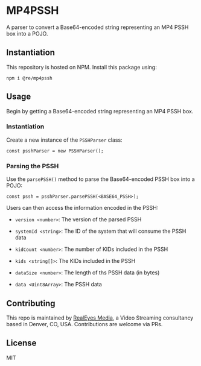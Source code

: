 # MP4PSSH

A parser to convert a Base64-encoded string representing an MP4 PSSH box into a POJO.

## Instantiation

This repository is hosted on NPM. Install this package using:

`npm i @re/mp4pssh`

## Usage

Begin by getting a Base64-encoded string representing an MP4 PSSH box.

### Instantiation

Create a new instance of the `PSSHParser` class:

`const psshParser = new PSSHParser();`

### Parsing the PSSH

Use the `parsePSSH()` method to parse the Base64-encoded PSSH box into a POJO:

`const pssh = psshParser.parsePSSH(<BASE64_PSSH>);`

Users can then access the information encoded in the PSSH:

  * `version <number>`: The version of the parsed PSSH

  * `systemId <string>`: The ID of the system that will consume the PSSH data

  * `kidCount <number>`: The number of KIDs included in the PSSH

  * `kids <string[]>`: The KIDs included in the PSSH

  * `dataSize <number>`: The length of ths PSSH data (in bytes)

  * `data <Uint8Array>`: The PSSH data

## Contributing

This repo is maintained by [RealEyes Media](http://realeyes.com), a Video Streaming consultancy based in Denver, CO, USA. Contributions are welcome via PRs.

## License

MIT

